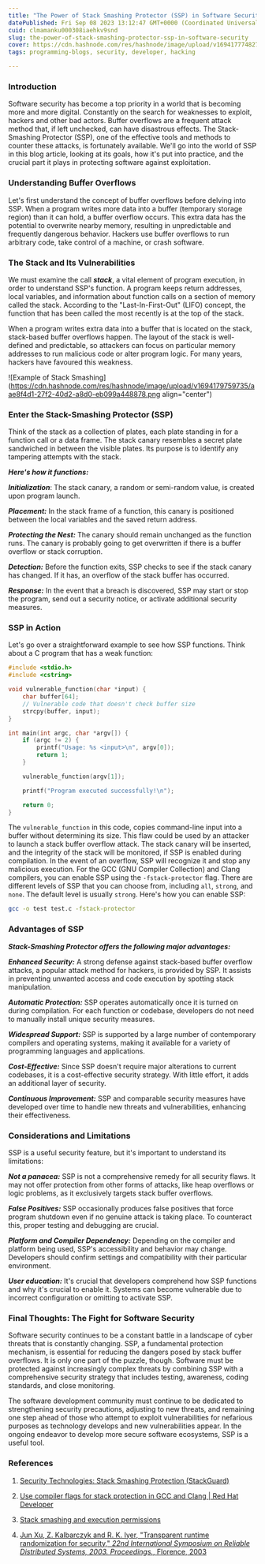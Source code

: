 ```yaml
---
title: "The Power of Stack Smashing Protector (SSP) in Software Security"
datePublished: Fri Sep 08 2023 13:12:47 GMT+0000 (Coordinated Universal Time)
cuid: clmamanku000308iaehkv9snd
slug: the-power-of-stack-smashing-protector-ssp-in-software-security
cover: https://cdn.hashnode.com/res/hashnode/image/upload/v1694177748271/8c706775-24ec-4f31-9bf4-1be61a6cd73f.png
tags: programming-blogs, security, developer, hacking

---
```


### Introduction

Software security has become a top priority in a world that is becoming more and more digital. Constantly on the search for weaknesses to exploit, hackers and other bad actors. Buffer overflows are a frequent attack method that, if left unchecked, can have disastrous effects. The Stack-Smashing Protector (SSP), one of the effective tools and methods to counter these attacks, is fortunately available. We'll go into the world of SSP in this blog article, looking at its goals, how it's put into practice, and the crucial part it plays in protecting software against exploitation.

### Understanding Buffer Overflows

Let's first understand the concept of buffer overflows before delving into SSP. When a program writes more data into a buffer (temporary storage region) than it can hold, a buffer overflow occurs. This extra data has the potential to overwrite nearby memory, resulting in unpredictable and frequently dangerous behavior. Hackers use buffer overflows to run arbitrary code, take control of a machine, or crash software.

### The Stack and Its Vulnerabilities

We must examine the call ***stack***, a vital element of program execution, in order to understand SSP's function. A program keeps return addresses, local variables, and information about function calls on a section of memory called the stack. According to the "Last-In-First-Out" (LIFO) concept, the function that has been called the most recently is at the top of the stack.

When a program writes extra data into a buffer that is located on the stack, stack-based buffer overflows happen. The layout of the stack is well-defined and predictable, so attackers can focus on particular memory addresses to run malicious code or alter program logic. For many years, hackers have favoured this weakness.

![Example of Stack Smashing](https://cdn.hashnode.com/res/hashnode/image/upload/v1694179759735/aae8f4d1-27f2-40d2-a8d0-eb099a448878.png align="center")

### Enter the Stack-Smashing Protector (SSP)

Think of the stack as a collection of plates, each plate standing in for a function call or a data frame. The stack canary resembles a secret plate sandwiched in between the visible plates. Its purpose is to identify any tampering attempts with the stack.

***Here's how it functions:***

***Initialization***: The stack canary, a random or semi-random value, is created upon program launch.

***Placement:*** In the stack frame of a function, this canary is positioned between the local variables and the saved return address.

***Protecting the Nest:*** The canary should remain unchanged as the function runs. The canary is probably going to get overwritten if there is a buffer overflow or stack corruption.

***Detection:*** Before the function exits, SSP checks to see if the stack canary has changed. If it has, an overflow of the stack buffer has occurred.

***Response:*** In the event that a breach is discovered, SSP may start or stop the program, send out a security notice, or activate additional security measures.

### **SSP in Action**

Let's go over a straightforward example to see how SSP functions. Think about a C program that has a weak function:

```c
#include <stdio.h>
#include <cstring>

void vulnerable_function(char *input) {
    char buffer[64];
    // Vulnerable code that doesn't check buffer size
    strcpy(buffer, input);
}

int main(int argc, char *argv[]) {
    if (argc != 2) {
        printf("Usage: %s <input>\n", argv[0]);
        return 1;
    }

    vulnerable_function(argv[1]);

    printf("Program executed successfully!\n");

    return 0;
}
```

The `vulnerable_function` in this code, copies command-line input into a buffer without determining its size. This flaw could be used by an attacker to launch a stack buffer overflow attack. The stack canary will be inserted, and the integrity of the stack will be monitored, if SSP is enabled during compilation. In the event of an overflow, SSP will recognize it and stop any malicious execution. For the GCC (GNU Compiler Collection) and Clang compilers, you can enable SSP using the `-fstack-protector` flag. There are different levels of SSP that you can choose from, including `all`, `strong`, and `none`. The default level is usually `strong`. Here's how you can enable SSP:

```bash
gcc -o test test.c -fstack-protector
```

### Advantages of SSP

***Stack-Smashing Protector offers the following major advantages:***

***Enhanced Security:*** A strong defense against stack-based buffer overflow attacks, a popular attack method for hackers, is provided by SSP. It assists in preventing unwanted access and code execution by spotting stack manipulation.

***Automatic Protection:*** SSP operates automatically once it is turned on during compilation. For each function or codebase, developers do not need to manually install unique security measures.

***Widespread Support:*** SSP is supported by a large number of contemporary compilers and operating systems, making it available for a variety of programming languages and applications.

***Cost-Effective:*** Since SSP doesn't require major alterations to current codebases, it is a cost-effective security strategy. With little effort, it adds an additional layer of security.

***Continuous Improvement:*** SSP and comparable security measures have developed over time to handle new threats and vulnerabilities, enhancing their effectiveness.

### Considerations and Limitations

SSP is a useful security feature, but it's important to understand its limitations:

***Not a panacea:*** SSP is not a comprehensive remedy for all security flaws. It may not offer protection from other forms of attacks, like heap overflows or logic problems, as it exclusively targets stack buffer overflows.

***False Positives:*** SSP occasionally produces false positives that force program shutdown even if no genuine attack is taking place. To counteract this, proper testing and debugging are crucial.

***Platform and Compiler Dependency:*** Depending on the compiler and platform being used, SSP's accessibility and behavior may change. Developers should confirm settings and compatibility with their particular environment.

***User education:*** It's crucial that developers comprehend how SSP functions and why it's crucial to enable it. Systems can become vulnerable due to incorrect configuration or omitting to activate SSP.

### Final Thoughts: The Fight for Software Security

Software security continues to be a constant battle in a landscape of cyber threats that is constantly changing. SSP, a fundamental protection mechanism, is essential for reducing the dangers posed by stack buffer overflows. It is only one part of the puzzle, though. Software must be protected against increasingly complex threats by combining SSP with a comprehensive security strategy that includes testing, awareness, coding standards, and close monitoring.

The software development community must continue to be dedicated to strengthening security precautions, adjusting to new threats, and remaining one step ahead of those who attempt to exploit vulnerabilities for nefarious purposes as technology develops and new vulnerabilities appear. In the ongoing endeavor to develop more secure software ecosystems, SSP is a useful tool.

### References

1. [Security Technologies: Stack Smashing Protection (StackGuard)](https://www.redhat.com/en/blog/security-technologies-stack-smashing-protection-stackguard)
    
2. [Use compiler flags for stack protection in GCC and Clang | Red Hat Developer](https://developers.redhat.com/articles/2022/06/02/use-compiler-flags-stack-protection-gcc-and-clang)
    
3. [Stack smashing and execution permissions](https://developer.arm.com/documentation/102433/0100/Stack-smashing-and-execution-permissions)
    
4. [Jun Xu, Z. Kalbarczyk and R. K. Iyer, "Transparent runtime randomization for security," *22nd International Symposium on Reliable Distributed Systems, 2003. Proceedings.*, Florence, 2003](https://ieeexplore.ieee.org/document/1238076)